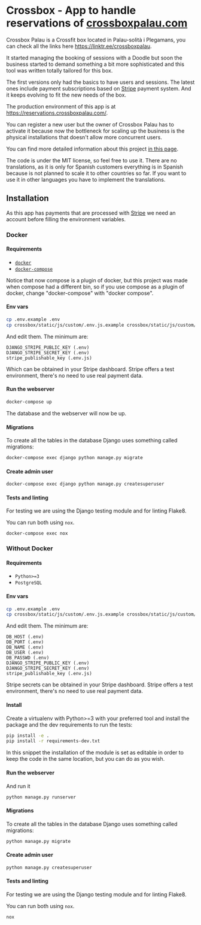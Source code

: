 # Crossbox - App to handle reservations of [crossboxpalau.com](https://www.crossboxpalau.com)

Crossbox Palau is a Crossfit box located in Palau-solità i Plegamans, you can check all the links here https://linktr.ee/crossboxpalau.

It started managing the booking of sessions with a Doodle but soon the business started to demand something a bit more sophisticated and this tool was written totally tailored for this box.

The first versions only had the basics to have users and sessions. The latest ones include payment subscriptions based on [Stripe](https://stripe.com/) payment system. And it keeps evolving to fit the new needs of the box.

The production environment of this app is at https://reservations.crossboxpalau.com/.

You can register a new user but the owner of Crossbox Palau has to activate it because now the bottleneck for scaling up the business is the physical installations that doesn't allow more concurrent users.

You can find more detailed information about this project [in this page](https://oalfonso.com/projects/crossbox/).

The code is under the MIT license, so feel free to use it. There are no translations, as it is only for Spanish customers everything is in Spanish because is not planned to scale it to other countries so far. If you want to use it in other languages you have to implement the translations.

## Installation

As this app has payments that are processed with [Stripe](https://stripe.com/) we need an account before filling the environment variables.

### Docker

#### Requirements

- [`docker`](https://docs.docker.com/)
- [`docker-compose`](https://docs.docker.com/compose/)

Notice that now compose is a plugin of docker, but this project was made when compose had a different bin, so if you use compose as a plugin of docker, change "docker-compose" with "docker compose".

#### Env vars
```bash
cp .env.example .env
cp crossbox/static/js/custom/.env.js.example crossbox/static/js/custom/.env.js
```
And edit them. The minimum are:
```
DJANGO_STRIPE_PUBLIC_KEY (.env)
DJANGO_STRIPE_SECRET_KEY (.env)
stripe_publishable_key (.env.js)
```
Which can be obtained in your Stripe dashboard. Stripe offers a test environment, there's no need to use real payment data.

#### Run the webserver

```bash
docker-compose up
```

The database and the webserver will now be up.

#### Migrations

To create all the tables in the database Django uses something called migrations:

```bash
docker-compose exec django python manage.py migrate
```

#### Create admin user

```bash
docker-compose exec django python manage.py createsuperuser
```

#### Tests and linting

For testing we are using the Django testing module and for linting Flake8.

You can run both using `nox`.

```
docker-compose exec nox
```

### Without Docker

#### Requirements

- `Python>=3`
- `PostgreSQL`

#### Env vars
```bash
cp .env.example .env
cp crossbox/static/js/custom/.env.js.example crossbox/static/js/custom/.env.js
```
And edit them. The minimum are:
```
DB_HOST (.env)
DB_PORT (.env)
DB_NAME (.env)
DB_USER (.env)
DB_PASSWD (.env)
DJANGO_STRIPE_PUBLIC_KEY (.env)
DJANGO_STRIPE_SECRET_KEY (.env)
stripe_publishable_key (.env.js)
```
Stripe secrets can be obtained in your Stripe dashboard. Stripe offers a test environment, there's no need to use real payment data.

#### Install

Create a virtualenv with Python>=3 with your preferred tool and install the package and the dev requirements to run the tests:

```bash
pip install -e .
pip install -r requirements-dev.txt
```
In this snippet the installation of the module is set as editable in order to keep the code in the same location, but you can do as you wish.

#### Run the webserver

And run it
```bash
python manage.py runserver
```

#### Migrations

To create all the tables in the database Django uses something called migrations:

```bash
python manage.py migrate
```

#### Create admin user

```bash
python manage.py createsuperuser
```

#### Tests and linting

For testing we are using the Django testing module and for linting Flake8.

You can run both using `nox`.

```
nox
```
